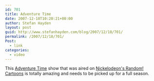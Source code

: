 ```yaml
---
id: 701
title: Adventure Time
date: 2007-12-18T10:20:21+00:00
author: Stefan Hayden
layout: post
guid: http://www.stefanhayden.com/blog/2007/12/18/701/
permalink: /2007/12/18/701/
Post:
  - link
categories:
  - video
---
```

This <a href="http://en.wikipedia.org/wiki/Adventure_Time_(cartoon)">Adventure Time</a> show that was aired on <a href="http://en.wikipedia.org/wiki/Random%21_Cartoons" title="Random! Cartoons">Nickelodeon's Random! Cartoons</a> is totally amazing and needs to be picked up for a full season.

<object width="425" height="355"><param name="movie" value="http://www.youtube.com/v/LNVYWJOEy9A&rel=1"></param><param name="wmode" value="transparent"></param><embed src="http://www.youtube.com/v/LNVYWJOEy9A&rel=1" type="application/x-shockwave-flash" wmode="transparent" width="425" height="355"></embed></object>